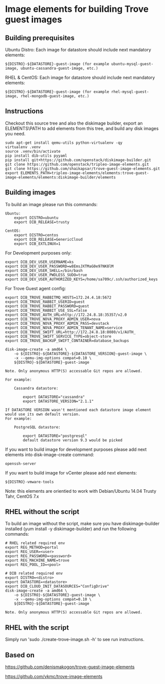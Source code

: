 Image elements for building Trove guest images
==============================================

Building prerequisites
----------------------

Ubuntu Distro: Each image for datastore should include next mandatory elements:

    ${DISTRO}-${DATASTORE}-guest-image (for example ubuntu-mysql-guest-image, ubuntu-cassandra-guest-image, etc.)

RHEL & CentOS: Each image for datastore should include next mandatory elements:

    ${DISTRO}-${DATASTORE}-guest-image (for example rhel-mysql-guest-image, rhel-mongodb-guest-image, etc.)

Instructions
------------

Checkout this source tree and also the diskimage builder, export an
ELEMENTS\PATH to add elements from this tree, and build any disk images you
need.

    sudo apt-get install qemu-utils python-virtualenv -qy
    virtualenv .venv
    source .venv/bin/activate
    pip install dib-utils pyyaml
    pip install git+https://github.com/openstack/diskimage-builder.git
    git clone https://github.com/openstack/tripleo-image-elements.git
    git clone https://github.com/shaikapsar/trove-guest-image-elements.git
    export ELEMENTS_PATH=tripleo-image-elements/elements:trove-guest-image-elements/elements:diskimage-builder/elements

Building images
---------------

To build an image please run this commands:

    Ubuntu:
        export DISTRO=ubuntu
        export DIB_RELEASE=trusty

    CentOS:
        export DISTRO=centos
        export DIB_RELEASE=GenericCloud
        export DIB_EXTLINUX=1

For Development purposes only:

	export DIB_DEV_USER_USERNAME=ks
	export DIB_DEV_USER_PASSWORD=w8EmsJXTMaG0e97NK8lM
	export DIB_DEV_USER_SHELL=/bin/bash
	export DIB_DEV_USER_PWDLESS_SUDO=true
	export DIB_DEV_USER_AUTHORIZED_KEYS=/home/sa709c/.ssh/authorized_keys    
	
For Trove Guest agent config:

	export DIB_TROVE_RABBITMQ_HOSTS=172.24.4.18:5672
	export DIB_TROVE_RABBIT_USERID=guest
	export DIB_TROVE_RABBIT_PASSWORD=guest
	export DIB_TROVE_RABBIT_USE_SSL=false
	export DIB_TROVE_AUTH_URL=http://172.24.8.18:35357/v2.0
	export DIB_TROVE_NOVA_PROXY_ADMIN_USER=nova
	export DIB_TROVE_NOVA_PROXY_ADMIN_PASS=devstack
	export DIB_TROVE_NOVA_PROXY_ADMIN_TENANT_NAME=service
	export DIB_TROVE_SWIFT_URL=http://172.24.8.18:8080/v1/AUTH_
	export DIB_TROVE_SWIFT_SERVICE_TYPE=object-store
	export DIB_TROVE_BACKUP_SWIFT_CONTAINER=database_backups
  
	disk-image-create -a amd64 \
        -o ${DISTRO}-${DATASTORE}-${DATASTORE_VERSION}-guest-image \
        -x --qemu-img-options compat=0.10 \
        ${DISTRO}-${DATASTORE}-guest-image

    Note. Only anonymous HTTP(S) accessable Git repos are allowed.

    For example:

        Cassandra datastore:

            export DATASTORE="cassandra"
            export DATASTORE_VERSION="2.1.1"

    If DATASTORE VERSION wasn't mentioned each datastore image element would use its own default version.
    For example:

        PostgreSQL datastore:

            export DATASTORE="postgresql"
            default datastore version 9.3 would be picked


If you want to build image for development purposes please add next elements into disk-image-create command:

    openssh-server

If you want to build image for vCenter please add next elements:

    ${DISTRO}-vmware-tools

Note: this elements are orientied to work with Debian/Ubuntu 14.04 Trusty Tahr, CentOS 7.x


RHEL without the script
-----------------------

To build an image without the script, make sure you have diskimage-builder installed (yum install -y diskimage-builder)
and run the following commands:

    # RHEL related required env
    export REG_METHOD=portal
    export REG_USER=<user>
    export REG_PASSWORD=<password>
    export REG_MACHINE_NAME=trove
    export REG_POOL_ID=<pool>

    # DIB related required env
    export DISTRO=<distro>
    export DATASTORE=<datastore>
    export DIB_CLOUD_INIT_DATASOURCES="ConfigDrive"
    disk-image-create -a amd64 \
        -o ${DISTRO}-${DATASTORE}-guest-image \
        -x --qemu-img-options compat=0.10 \
        ${DISTRO}-${DATASTORE}-guest-image

    Note. Only anonymous HTTP(S) accessable Git repos are allowed.

RHEL with the script
---------------

Simply run 'sudo ./create-trove-image.sh -h' to see run instructions.



Based on
--------

https://github.com/denismakogon/trove-guest-image-elements

https://github.com/vkmc/trove-image-elements
